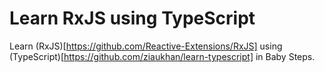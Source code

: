 # Learn RxJS using TypeScript
Learn (RxJS)[https://github.com/Reactive-Extensions/RxJS] using (TypeScript)[https://github.com/ziaukhan/learn-typescript] in Baby Steps.
